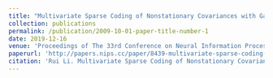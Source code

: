 ```yaml
---
title: "Multivariate Sparse Coding of Nonstationary Covariances with Gaussian Processes"
collection: publications
permalink: /publication/2009-10-01-paper-title-number-1
date: 2019-12-16
venue: 'Proceedings of The 33rd Conference on Neural Information Processing Systems (NeurIPS 2019)'
paperurl: 'http://papers.nips.cc/paper/8439-multivariate-sparse-coding-of-nonstationary-covariances-with-gaussian-processes.pdf'
citation: 'Rui Li. Multivariate Sparse Coding of Nonstationary Covariances with Gaussian Processes In: Proceedings of The 33rd Conference on Neural Information Processing Systems (NeurIPS 2019).'
---
```

